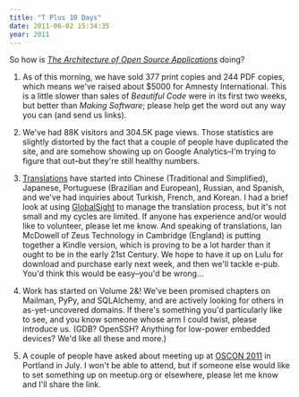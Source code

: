 ```yaml
---
title: "T Plus 10 Days"
date: 2011-06-02 15:34:35
year: 2011
---
```

So how is <a href="http://aosabook.org"><cite>The Architecture of Open Source Applications</cite></a> doing?

1. As of this morning, we have sold 377 print copies and 244 PDF copies, which means we've raised about $5000 for Amnesty International.  This is a little slower than sales of <em>Beautiful Code</em> were in its first two weeks, but better than <em>Making Software</em>; please help get the word out any way you can (and send us links).

2. We've had 88K visitors and 304.5K page views.  Those statistics are slightly distorted by the fact that a couple of people have duplicated the site, and are somehow showing up on Google Analytics–I'm trying to figure that out–but they're still healthy numbers.

3. <a href="http://www.aosabook.org/en/index.html#contribute">Translations</a> have started into Chinese (Traditional and Simplified), Japanese, Portuguese (Brazilian and European), Russian, and Spanish, and we've had inquiries about Turkish, French, and Korean.  I had a brief look at using <a href="http://www.globalsight.com">GlobalSight</a> to manage the translation process, but it's not small and my cycles are limited.  If anyone has experience and/or would like to volunteer, please let me know.  And speaking of translations, Ian McDowell of Zeus Technology in Cambridge (England) is putting together a Kindle version, which is proving to be a lot harder than it ought to be in the early 21st Century.  We hope to have it up on Lulu for download and purchase early next week, and then we'll tackle e-pub.  You'd think this would be easy–you'd be wrong...

4. Work has started on Volume 2&amp;! We've been promised chapters on Mailman, PyPy, and SQLAlchemy, and are actively looking for others in as-yet-uncovered domains.  If there's something you'd particularly like to see, and you know someone whose arm I could twist, please introduce us.  (GDB?  OpenSSH?  Anything for low-power embedded devices?  We'd like all these and more.)

5. A couple of people have asked about meeting up at <a href="http://www.oscon.com/oscon2011">OSCON 2011</a> in Portland in July.  I won't be able to attend, but if someone else would like to set something up on meetup.org or elsewhere, please let me know and I'll share the link.
